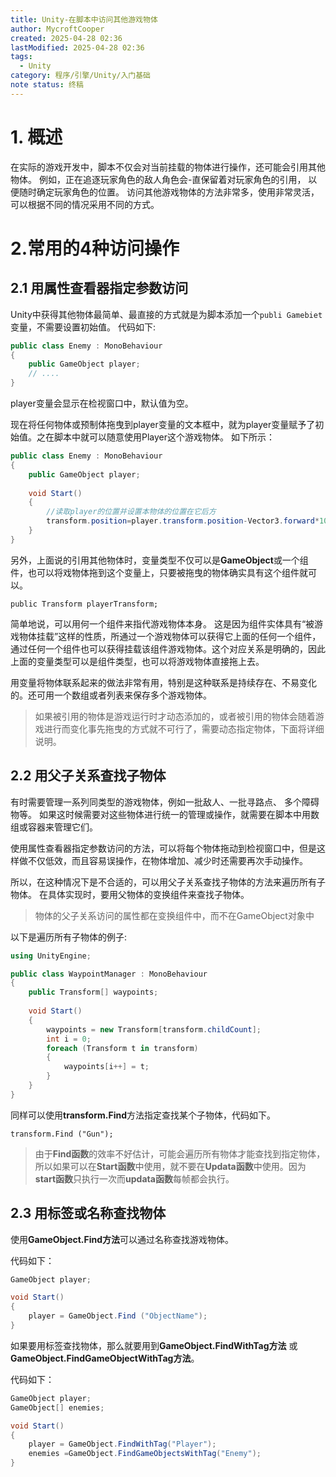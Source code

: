 ```yaml
---
title: Unity-在脚本中访问其他游戏物体
author: MycroftCooper
created: 2025-04-28 02:36
lastModified: 2025-04-28 02:36
tags:
  - Unity
category: 程序/引擎/Unity/入门基础
note status: 终稿
---
```



# 1. 概述

在实际的游戏开发中，脚本不仅会对当前挂载的物体进行操作，还可能会引用其他物体。
例如，正在追逐玩家角色的敌人角色会-直保留着对玩家角色的引用， 以便随时确定玩家角色的位置。
访问其他游戏物体的方法非常多，使用非常灵活，可以根据不同的情况采用不同的方式。

# 2.常用的4种访问操作

## 2.1 用属性查看器指定参数访问

Unity中获得其他物体最简单、最直接的方式就是为脚本添加一个`publi Gamebiet`变量，不需要设置初始值。
代码如下:

```c#
public class Enemy : MonoBehaviour
{
    public GameObject player;
    // ....
}
```
player变量会显示在检视窗口中，默认值为空。

现在将任何物体或预制体拖曳到player变量的文本框中，就为player变量赋予了初始值。之在脚本中就可以随意使用Player这个游戏物体。
如下所示：

```c#
public class Enemy : MonoBehaviour
{
    public GameObject player;
    
    void Start()
    {
        //读取player的位置并设置本物体的位置在它后方
        transform.position=player.transform.position-Vector3.forward*10f;
    }
}
```
另外，上面说的引用其他物体时，变量类型不仅可以是**GameObject**或一个组件，也可以将戏物体拖到这个变量上，只要被拖曳的物体确实具有这个组件就可以。

`public Transform playerTransform;`

简单地说，可以用何一个组件来指代游戏物体本身。
这是因为组件实体具有“被游戏物体挂载”这样的性质，所通过一个游戏物体可以获得它上面的任何一个组件，通过任何一个组件也可以获得挂载该组件游戏物体。这个对应关系是明确的，因此上面的变量类型可以是组件类型，也可以将游戏物体直接拖上去。

用变量将物体联系起来的做法非常有用，特别是这种联系是持续存在、不易变化的。还可用一个数组或者列表来保存多个游戏物体。

> 如果被引用的物体是游戏运行时才动态添加的，或者被引用的物体会随着游戏进行而变化事先拖曳的方式就不可行了，需要动态指定物体，下面将详细说明。

## 2.2 用父子关系查找子物体

有时需要管理一系列同类型的游戏物体，例如一批敌人、一批寻路点、 多个障碍物等。
如果这时候需要对这些物体进行统一的管理或操作，就需要在脚本中用数组或容器来管理它们。

使用属性查看器指定参数访问的方法，可以将每个物体拖动到检视窗口中，但是这样做不仅低效，而且容易误操作，在物体增加、减少时还需要再次手动操作。

所以，在这种情况下是不合适的，可以用父子关系查找子物体的方法来遍历所有子物体。
在具体实现时，要用父物体的变换组件来查找子物体。
>物体的父子关系访问的属性都在变换组件中，而不在GameObject对象中

以下是遍历所有子物体的例子:

```c#
using UnityEngine;

public class WaypointManager : MonoBehaviour
{
	public Transform[] waypoints;
	
	void Start()
	{
		waypoints = new Transform[transform.childCount];
		int i = 0;
		foreach (Transform t in transform)
		{
			waypoints[i++] = t;
		}
	}
}
```

同样可以使用**transform.Find**方法指定查找某个子物体，代码如下。

` transform.Find ("Gun"); `

> 由于**Find函数**的效率不好估计，可能会遍历所有物体才能查找到指定物体，所以如果可以在**Start函数**中使用，就不要在**Updata函数**中使用。因为**start函数**只执行一次而**updata函数**每帧都会执行。

## 2.3 用标签或名称查找物体

使用**GameObject.Find方法**可以通过名称查找游戏物体。

代码如下：

```c#
GameObject player;

void Start() 
{
    player = GameObject.Find ("ObjectName");
}
```

如果要用标签查找物体，那么就要用到**GameObject.FindWithTag方法** 或**GameObject.FindGameObjectWithTag方法**。

代码如下：

```c#
GameObject player;
GameObject[] enemies;

void Start() 
{
    player = GameObject.FindWithTag("Player");
    enemies =GameObject.FindGameObjectsWithTag("Enemy");
}
```
